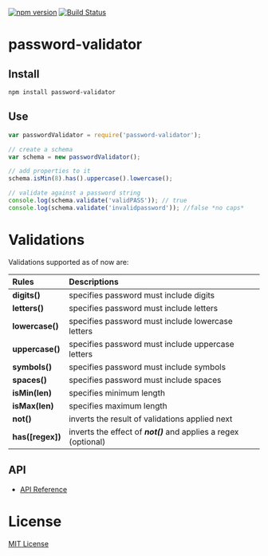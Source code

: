 
[![npm version](https://badge.fury.io/js/password-validator.svg)](https://www.npmjs.com/package/password-validator) [![Build Status](https://travis-ci.org/tarunbatra/password-validator.svg?branch=master)](https://travis-ci.org/tarunbatra/password-validator)

# password-validator

## Install
`npm install password-validator`

## Use

```js
var passwordValidator = require('password-validator');

// create a schema
var schema = new passwordValidator();

// add properties to it
schema.isMin(8).has().uppercase().lowercase();

// validate against a password string
console.log(schema.validate('validPASS')); // true
console.log(schema.validate('invalidpassword')); //false *no caps*
```

# Validations
Validations supported as of now are:

|     Rules      |               Descriptions                                       |
|:---------------|:-----------------------------------------------------------------|
|**digits()**    | specifies password must include digits                           |
|**letters()**   | specifies password must include letters                          |
|**lowercase()** | specifies password must include lowercase letters                |
|**uppercase()** | specifies password must include uppercase letters                |
|**symbols()**   | specifies password must include symbols                          |
|**spaces()**    | specifies password must include spaces                           |
|**isMin(len)**  | specifies minimum length                                         |
|**isMax(len)**  | specifies maximum length                                         |
|**not()**       | inverts the result of validations applied next                   |
|**has([regex])**| inverts the effect of _**not()**_ and applies a regex (optional) |

## API
- [API Reference](https://tarunbatra.github.io/password-validator/PasswordSchema.html)

# License
[MIT License](http://choosealicense.com/licenses/mit/)
